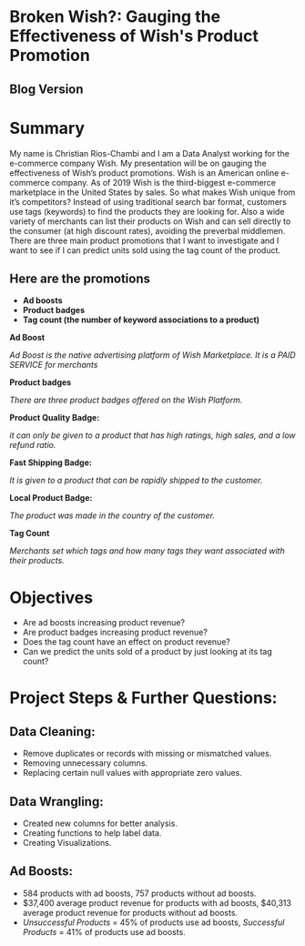 # Broken Wish?: Gauging the Effectiveness of Wish's Product Promotion

## Blog Version


# Summary
My name is Christian Rios-Chambi and I am a Data Analyst working for the e-commerce company Wish. My presentation will be on gauging the effectiveness of Wish’s product promotions. Wish is an American online e-commerce company. As of 2019 Wish is the third-biggest e-commerce marketplace in the United States by sales. So what makes Wish unique from it’s competitors? Instead of using traditional search bar format, customers use tags (keywords) to find the products they are looking for. Also a wide variety of merchants can list their products on Wish and can sell directly to the consumer (at high discount rates), avoiding the preverbal middlemen. There are three main product promotions that I want to investigate and I want to see if I can predict units sold using the tag count of the product.

## **Here are the promotions** 
- **Ad boosts**
- **Product badges**
- **Tag count (the number of keyword associations to a product)**



**Ad Boost** 

*Ad Boost is the native advertising platform of Wish Marketplace. It is a PAID SERVICE for merchants*

**Product badges** 

*There are three product badges offered on the Wish Platform.*

**Product Quality Badge:** 

*it can only be given to a product that has high ratings, high sales, and a low refund ratio.*

**Fast Shipping Badge:** 

*It is given to a product that can be rapidly shipped to the customer.*

**Local Product Badge:** 

*The product was made in the country of the customer.*

**Tag Count** 

*Merchants set which tags and how many tags they want associated with their products.*

# Objectives
- Are ad boosts increasing product revenue?
- Are product badges increasing product revenue?
- Does the tag count have an effect on product revenue?
- Can we predict the units sold of a product by just looking at its tag count?

# Project Steps & Further Questions:

## Data Cleaning:

- Remove duplicates or records with missing or mismatched values.
- Removing unnecessary columns. 
- Replacing certain null values with appropriate zero values.

## Data Wrangling:

- Created new columns for better analysis.
- Creating functions to help label data.
- Creating Visualizations.

## Ad Boosts:

- 584 products with ad boosts, 757 products without ad boosts.
- $37,400 average product revenue for products with ad boosts, $40,313 average product revenue for products without ad boosts.
- *Unsuccessful Products* = 45% of products use ad boosts, *Successful Products* = 41% of products use ad boosts.







